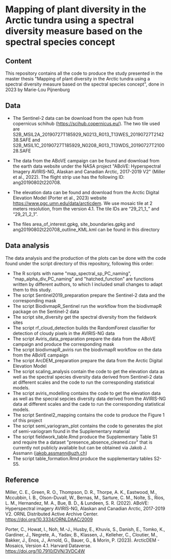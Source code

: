 # Mapping of plant diversity in the Arctic tundra using a spectral diversity measure based on the spectral species concept

## Content
This repository contains all the code to produce the study presented in the master thesis "Mapping of plant diversity in the Arctic tundra using a spectral diversity measure based on the spectral species concept", done in 2023 by Marie-Lou Pijnenburg

## Data
* The Sentinel-2 data can be download from the open hub from copernicus schihub (https://scihub.copernicus.eu/). The two tile used are S2B_MSIL2A_20190727T185929_N0213_R013_T13WES_20190727T214238.SAFE and S2B_MSIL1C_20190727T185929_N0208_R013_T13WDS_20190727T210028.SAFE

* The data from the ABoVE campaign can be found and download from the earth data website under the NASA project "ABoVE: Hyperspectral Imagery AVIRIS-NG, Alaskan and Canadian Arctic, 2017-2019 V2" (Miller et al., 2022). The flight strip use has the following ID: ang20190802t220708.

* The elevation data can be found and download from the Arctic Digital Elevation Model (Porter et al., 2023) website https://www.pgc.umn.edu/data/arcticdem. We use mosaic tile at 2 meters resolution, from the version 4.1. The tile IDs are “29_21_1_” and “29_21_2_1”. 

* The files area_of_interest.gpkg, site_boundaries.gpkg and ang20190802t220708_outline_KML.kml can be found in this directory

## Data analysis

The data analysis and the production of the plots can be done with the code found under the script directory of this repository, following this order:

* The R scripts with name "map_spectral_sp_PC_naming", "map_alpha_div_PC_naming" and "hatched_function" are functions written by different authors, to which I included small changes to adapt them to this study. 
* The script Sentinel2019_preparation prepare the Sentinel-2 data and the corresponding mask
* The script BiodivmapR_Sentinel run the workflow from the biodivmapR package on the Sentinel-2 data
* The script site_diversity get the spectral diversity from the fieldwork sites
* The script rf_cloud_detection builds the RandomForest classifier for detection of cloudy pixels in the AVIRIS-NG data
* The script Aviris_data_preparation prepare the data from the ABoVE campaign and produce the corresponding mask
* The script biodivmapR_aviris run the biodivmapR workflow on the data from the ABoVE campaign 
* The script ArcDEM_preparation prepare the data from the Arctic Digital Elevation Model
* The script scaling_analysis contain the code to get the elevation data as well as the spectral species diversity data derived from Sentinel-2 data at different scales and the code to run the corresponding statistical models. 
* The script aviris_modelling contains the code to get the elevation data as well as the specral sepcies diversity data derived from the AVIRIS-NG data at different scales and the cade to run the corresponding statistical models. 
* The script Sentinel2_mapping contains the code to produce the Figure 1 of this project
* The script semi_variogram_plot contains the code to generates the plot of semi-variogram found in the Supplementary material
* The script fieldwork_table.Rmd produce the Supplementary Table S1 and require the a dataset "presence_absence_cleaned.csv" that is currently not publicly available but can be obtained via Jakob J. Assmann (jakob.assmann@uzh.ch)
* The script table_formation.Rmd produce the supplementary tables S2-S5. 

## Reference
Miller, C. E., Green, R. O., Thompson, D. R., Thorpe, A. K., Eastwood, M., Mccubbin, I. B., Olson-Duvall, W., Bernas, M., Sarture, C. M., Nolte, S., Rios, L. M., Hernandez, M. A., Bue, B. D., & Lundeen, S. R. (2022). ABoVE: Hyperspectral imagery AVIRIS-NG, Alaskan and Canadian Arctic, 2017-2019 V2. ORNL Distributed Active Archive Center. https://doi.org/10.3334/ORNLDAAC/2009

Porter, C., Howat, I., Noh, M.-J., Husby, E., Khuvis, S., Danish, E., Tomko, K., Gardiner, J., Negrete, A., Yadav, B., Klassen, J., Kelleher, C., Cloutier, M., Bakker, J., Enos, J., Arnold, G., Bauer, G., & Morin, P. (2023). ArcticDEM - Mosaics, Version 4.1. Harvard Dataverse. https://doi.org/10.7910/DVN/3VDC4W





